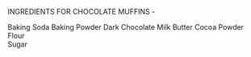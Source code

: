  INGREDIENTS FOR CHOCOLATE MUFFINS - 
 
 Baking Soda 
 Baking Powder
 Dark Chocolate 
 Milk 
 Butter
 Cocoa Powder 
 Flour  
 Sugar 




